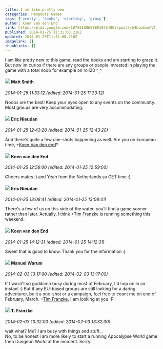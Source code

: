 ```yaml
---
title: I am like pretty new
categories: Hangouts Games
tags: ['pretty', 'books', 'starting', 'grasp']
author: Koen van den End
link: https://plus.google.com/107801886088019784803/posts/h4bowbxoFVf
published: 2014-01-25T11:31:08.218Z
updated: 2014-01-25T11:31:08.218Z
imagelink: []
thumblinks: []
---
```


I am like pretty new to this game, read the books and am starting to grasp it. But now im curios if there are any groups or people intrested in playing the game with a total noob for example on roll20 ^_^
<div id='comment z13fgjrabuj5jvkjj04cepmh2oabsji5afg'>
  <h4><img src='{{site.baseurl}}//images/avatars/114058978089705547111_photo.jpg'> Matt Smith</h4>
      <p><cite>2014-01-25 11:33:12 (edited: 2014-01-25 11:33:12)</cite></p>
        <p>Noobs are the best! Keep your eyes open to any events on the community. Most groups are very accommodating.</p>
</div>
        

<div id='comment z13fgjrabuj5jvkjj04cepmh2oabsji5afg'>
  <h4><img src='{{site.baseurl}}//images/avatars/112928858730524882505_photo.jpg'> Eric Nieudan</h4>
      <p><cite>2014-01-25 12:43:20 (edited: 2014-01-25 12:43:20)</cite></p>
        <p>And there&#39;s quite a few one-shots happening as well. Are you on European time, <span class="proflinkWrapper"><span class="proflinkPrefix">+</span><a class="proflink" href="https://plus.google.com/107801886088019784803" oid="107801886088019784803">Koen Van den end</a></span>?</p>
</div>
        

<div id='comment z13fgjrabuj5jvkjj04cepmh2oabsji5afg'>
  <h4><img src='{{site.baseurl}}//images/avatars/107801886088019784803_photo.jpg'> Koen van den End</h4>
      <p><cite>2014-01-25 12:59:00 (edited: 2014-01-25 12:59:00)</cite></p>
        <p>Cheers mates :) and Yeah from the Netherlands so CET time :)</p>
</div>
        

<div id='comment z13fgjrabuj5jvkjj04cepmh2oabsji5afg'>
  <h4><img src='{{site.baseurl}}//images/avatars/112928858730524882505_photo.jpg'> Eric Nieudan</h4>
      <p><cite>2014-01-25 13:08:41 (edited: 2014-01-25 13:08:41)</cite></p>
        <p>There&#39;s a few of us on this side of the water, you&#39;ll find a game sooner rather than later. Actually, I think <span class="proflinkWrapper"><span class="proflinkPrefix">+</span><a class="proflink" href="https://plus.google.com/110330901807759406775" oid="110330901807759406775">Tim Franzke</a></span> is running something this weekend.</p>
</div>
        

<div id='comment z13fgjrabuj5jvkjj04cepmh2oabsji5afg'>
  <h4><img src='{{site.baseurl}}//images/avatars/107801886088019784803_photo.jpg'> Koen van den End</h4>
      <p><cite>2014-01-25 14:12:31 (edited: 2014-01-25 14:12:31)</cite></p>
        <p>Sweet that is good to know. Thank you for the information :)</p>
</div>
        

<div id='comment z13fgjrabuj5jvkjj04cepmh2oabsji5afg'>
  <h4><img src='{{site.baseurl}}//images/avatars/103137057642624200534_photo.jpg'> Manuel Warum</h4>
      <p><cite>2014-02-03 13:17:00 (edited: 2014-02-03 13:17:00)</cite></p>
        <p>If I wasn&#39;t so goddamn busy during most of February, I&#39;d hop on in an instant :) But if any EU-based groups are still looking for a daring adventurer, be it a one-shot or a campaign, feel free to count me on end of February, March. <span class="proflinkWrapper"><span class="proflinkPrefix">+</span><a class="proflink" href="https://plus.google.com/110330901807759406775" oid="110330901807759406775">Tim Franzke</a></span>, I am looking at you :P</p>
</div>
        

<div id='comment z13fgjrabuj5jvkjj04cepmh2oabsji5afg'>
  <h4><img src='{{site.baseurl}}//images/avatars/110330901807759406775_photo.jpg'> T. Franzke</h4>
      <p><cite>2014-02-03 13:32:00 (edited: 2014-02-03 13:32:00)</cite></p>
        <p>wait what? Me? I am busy with things and stuff... <br />No, to be honest i am more likely to start a running Apocalypse World game then Dungeon World at the moment. Sorry. </p>
</div>
        